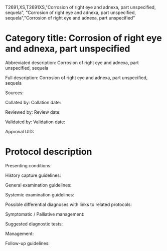 T2691,XS,T2691XS,"Corrosion of right eye and adnexa, part unspecified, sequela", "Corrosion of right eye and adnexa, part unspecified, sequela","Corrosion of right eye and adnexa, part unspecified"
# Category title: Corrosion of right eye and adnexa, part unspecified

Abbreviated description: Corrosion of right eye and adnexa, part unspecified, sequela

Full description: Corrosion of right eye and adnexa, part unspecified, sequela

Sources:

Collated by:
Collation date:

Reviewed by:
Review date:

Validated by:
Validation date:

Approval UID:

# Protocol description

Presenting conditions:

History capture guidelines:

General examination guidelines:

Systemic examination guidelines:

Possible differential diagnoses with links to related protocols:

Symptomatic / Palliative management:

Suggested diagnostic tests:

Management:

Follow-up guidelines:
